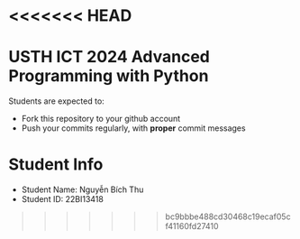 <<<<<<< HEAD
=======
USTH ICT 2024 Advanced Programming with Python
=====================================================

Students are expected to:
* Fork this repository to your github account
* Push your commits regularly, with **proper** commit messages


Student Info
=========================

* Student Name: Nguyễn Bích Thu 
* Student ID: 22BI13418

>>>>>>> bc9bbbe488cd30468c19ecaf05cf41160fd27410

